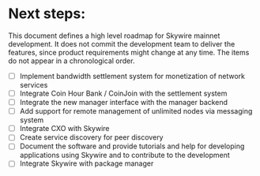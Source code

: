 # Next steps:

This document defines a high level roadmap for Skywire mainnet development. It does not commit the development team to deliver the features, since product requirements might change at any time. The items do not appear in a chronological order. 

- [ ] Implement bandwidth settlement system for monetization of network services
- [ ] Integrate Coin Hour Bank / CoinJoin with the settlement system
- [ ] Integrate the new manager interface with the manager backend
- [ ] Add support for remote management of unlimited nodes via messaging system
- [ ] Integrate CXO with Skywire
- [ ] Create service discovery for peer discovery
- [ ] Document the software and provide tutorials and help for developing applications using Skywire and to contribute to the development
- [ ] Integrate Skywire with package manager
